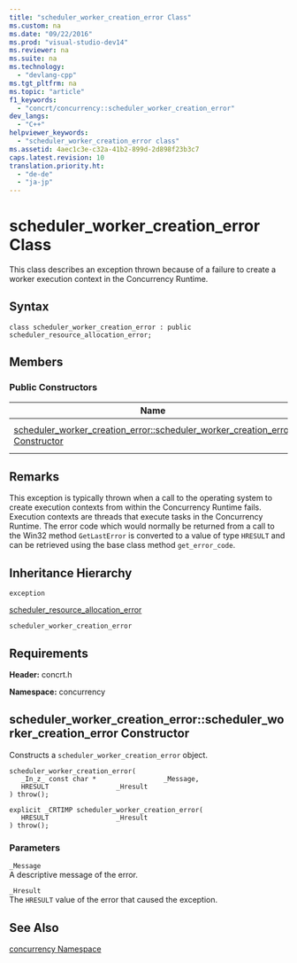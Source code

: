```yaml
---
title: "scheduler_worker_creation_error Class"
ms.custom: na
ms.date: "09/22/2016"
ms.prod: "visual-studio-dev14"
ms.reviewer: na
ms.suite: na
ms.technology: 
  - "devlang-cpp"
ms.tgt_pltfrm: na
ms.topic: "article"
f1_keywords: 
  - "concrt/concurrency::scheduler_worker_creation_error"
dev_langs: 
  - "C++"
helpviewer_keywords: 
  - "scheduler_worker_creation_error class"
ms.assetid: 4aec1c3e-c32a-41b2-899d-2d898f23b3c7
caps.latest.revision: 10
translation.priority.ht: 
  - "de-de"
  - "ja-jp"
---
```

# scheduler_worker_creation_error Class
This class describes an exception thrown because of a failure to create a worker execution context in the Concurrency Runtime.  
  
## Syntax  
  
```  
class scheduler_worker_creation_error : public scheduler_resource_allocation_error;  
```  
  
## Members  
  
### Public Constructors  
  
|Name|Description|  
|----------|-----------------|  
|[scheduler_worker_creation_error::scheduler_worker_creation_error Constructor](#scheduler_worker_creation_error__scheduler_worker_creation_error_constructor)|Overloaded. Constructs a                                         `scheduler_worker_creation_error` object.|  
  
## Remarks  
 This exception is typically thrown when a call to the operating system to create execution contexts from within the Concurrency Runtime fails. Execution contexts are threads that execute tasks in the Concurrency Runtime. The error code which would normally be returned from a call to the Win32 method                 `GetLastError` is converted to a value of type                 `HRESULT` and can be retrieved using the base class method                 `get_error_code`.  
  
## Inheritance Hierarchy  
 `exception`  
  
 [scheduler_resource_allocation_error](../vs140/scheduler_resource_allocation_error-class.md)  
  
 `scheduler_worker_creation_error`  
  
## Requirements  
 **Header:** concrt.h  
  
 **Namespace:** concurrency  
  
##  <a name="scheduler_worker_creation_error__scheduler_worker_creation_error_constructor"></a>  scheduler_worker_creation_error::scheduler_worker_creation_error Constructor  
 Constructs a                 `scheduler_worker_creation_error` object.  
  
```  
scheduler_worker_creation_error(  
   _In_z_ const char *                 _Message,  
   HRESULT                 _Hresult  
) throw();  
  
explicit _CRTIMP scheduler_worker_creation_error(  
   HRESULT                 _Hresult  
) throw();  
```  
  
### Parameters  
 `_Message`  
 A descriptive message of the error.  
  
 `_Hresult`  
 The                                 `HRESULT` value of the error that caused the exception.  
  
## See Also  
 [concurrency Namespace](../vs140/concurrency-namespace.md)